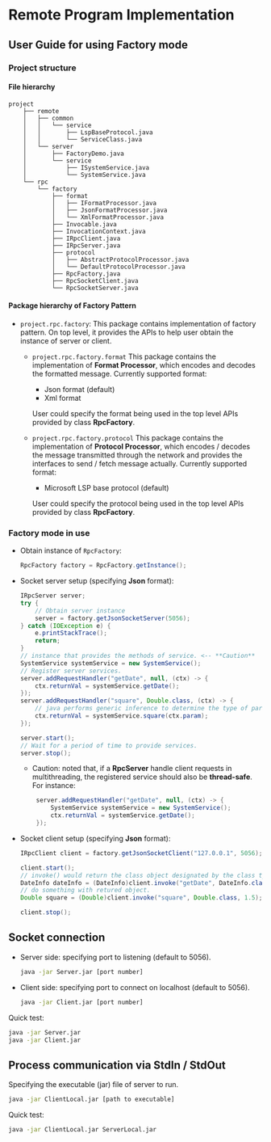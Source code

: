 Remote Program Implementation
====

## User Guide for using Factory mode

### Project structure 

#### File hierarchy

```
project
    ├── remote
    │   ├── common
    │   │   └── service
    │   │       ├── LspBaseProtocol.java
    │   │       └── ServiceClass.java
    │   └── server
    │       ├── FactoryDemo.java
    │       └── service
    │           ├── ISystemService.java
    │           └── SystemService.java
    └── rpc
        └── factory
            ├── format
            │   ├── IFormatProcessor.java
            │   ├── JsonFormatProcessor.java
            │   └── XmlFormatProcessor.java
            ├── Invocable.java
            ├── InvocationContext.java
            ├── IRpcClient.java
            ├── IRpcServer.java
            ├── protocol
            │   ├── AbstractProtocolProcessor.java
            │   └── DefaultProtocolProcessor.java
            ├── RpcFactory.java
            ├── RpcSocketClient.java
            └── RpcSocketServer.java
```

#### Package hierarchy of Factory Pattern

- `project.rpc.factory`: 
   This package contains implementation of factory pattern. On top level, it provides the APIs to help user obtain the instance of server or client. 
    - `project.rpc.factory.format`
        This package contains the implementation of **Format Processor**, which encodes and decodes the formatted message. Currently supported format:
        - Json format (default)
        - Xml format 
        
        User could specify the format being used in the top level APIs provided by class **RpcFactory**.
    - `project.rpc.factory.protocol`
        This package contains the implementation of **Protocol Processor**, which encodes / decodes the message transmitted through the network and provides the interfaces to send / fetch message actually. Currently supported format:
        - Microsoft LSP base protocol (default)
        
        User could specify the protocol being used in the top level APIs provided by class **RpcFactory**.

### Factory mode in use

- Obtain instance of `RpcFactory`:
    ```java
    RpcFactory factory = RpcFactory.getInstance();
    ```
- Socket server setup (specifying **Json** format): 
    ```java
    IRpcServer server;
	try {
        // Obtain server instance
	    server = factory.getJsonSocketServer(5056);
	} catch (IOException e) {
	    e.printStackTrace();
		return;
	}
    // instance that provides the methods of service. <-- **Caution**
    SystemService systemService = new SystemService();
    // Register server services. 
    server.addRequestHandler("getDate", null, (ctx) -> {
		ctx.returnVal = systemService.getDate();
	});
	server.addRequestHandler("square", Double.class, (ctx) -> {
        // java performs generic inference to determine the type of param from class type argument 
		ctx.returnVal = systemService.square(ctx.param);
	});
    
	server.start();
    // Wait for a period of time to provide services. 
    server.stop();
    ```
    - Caution: noted that, if a **RpcServer** handle client requests in multithreading, the registered service should also be **thread-safe**. For instance: 
       ```java 
        server.addRequestHandler("getDate", null, (ctx) -> {
            SystemService systemService = new SystemService();
            ctx.returnVal = systemService.getDate();
        });
       ```
- Socket client setup (specifying **Json** format): 
    ```java
    IRpcClient client = factory.getJsonSocketClient("127.0.0.1", 5056);

	client.start();
	// invoke() would return the class object designated by the class type argument
	DateInfo dateInfo = (DateInfo)client.invoke("getDate", DateInfo.class);
	// do something with retured object. 
	Double square = (Double)client.invoke("square", Double.class, 1.5);
    
    client.stop();
    ```
## Socket connection 

- Server side: specifying port to listening (default to 5056).
    ```sh
    java -jar Server.jar [port number]
    ```
- Client side: specifying port to connect on localhost (default to 5056).
    ```sh
    java -jar Client.jar [port number]
    ```

Quick test: 
```sh
java -jar Server.jar
java -jar Client.jar
```
## Process communication via StdIn / StdOut

Specifying the executable (jar) file of server to run. 
```sh
java -jar ClientLocal.jar [path to executable]
```
Quick test: 
```sh
java -jar ClientLocal.jar ServerLocal.jar
```